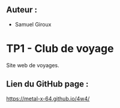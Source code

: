 ## Auteur :
- Samuel Giroux

# TP1 - Club de voyage

Site web de voyages.

## Lien du GitHub page :
https://metal-x-64.github.io/4w4/


